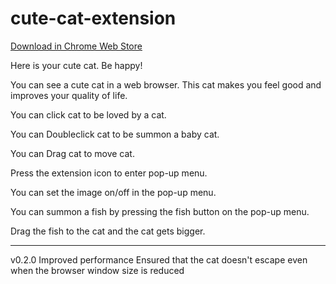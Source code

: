 # cute-cat-extension

[Download in Chrome Web Store](https://chromewebstore.google.com/detail/cute-cat/pcicppminbpfkkfnnkkhfknalhelbabn)

Here is your cute cat. Be happy!

You can see a cute cat in a web browser.
This cat makes you feel good and improves your quality of life.

You can click cat to be loved by a cat.

You can Doubleclick cat to be summon a baby cat.

You can Drag cat to move cat.

Press the extension icon to enter pop-up menu.

You can set the image on/off in the pop-up menu.

You can summon a fish by pressing the fish button on the pop-up menu.

Drag the fish to the cat and the cat gets bigger.

---
v0.2.0
Improved performance
Ensured that the cat doesn't escape even when the browser window size is reduced
